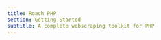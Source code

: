 ```yaml
---
title: Roach PHP
section: Getting Started
subtitle: A complete webscraping toolkit for PHP
---
```


